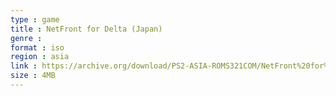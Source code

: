 ```yaml
---
type : game
title : NetFront for Delta (Japan)
genre : 
format : iso
region : asia
link : https://archive.org/download/PS2-ASIA-ROMS321COM/NetFront%20for%20Delta%20%28Japan%29.7z
size : 4MB
---
```

